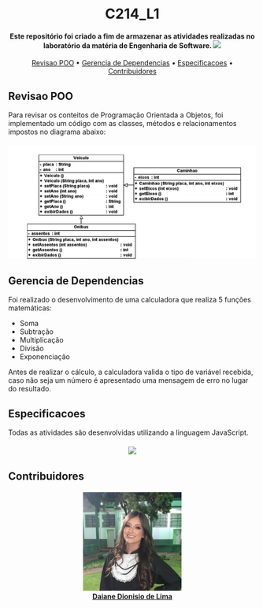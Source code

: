 <h1 align="center">
  <br>
  C214_L1 
  <br>
</h1>

<h4 align="center">Este repositório foi criado a fim de armazenar as atividades realizadas no laboratório da matéria de Engenharia de Software.
<img src="https://img.icons8.com/external-avoca-kerismaker/64/null/external-Programing-web-development-avoca-kerismaker.png"/> </h4>

<p align="center">
  <a href="#revisao-poo">Revisao POO</a> •
  <a     href="#gerencia-de-dependencias">Gerencia de Dependencias</a> •
  <a     href="#especificacoes">Especificacoes</a> •
   <a     href="#contribuidores">Contribuidores</a> 
</p>

## Revisao POO

Para revisar os conteitos de Programação Orientada a Objetos, foi implementado um código com as classes, métodos e relacionamentos impostos no diagrama abaixo:

<h4 align="center">
<img src="revisaoPOO.png"/> </h4>

## Gerencia de Dependencias

Foi realizado o desenvolvimento de uma calculadora que realiza 5 funções matemáticas: 
* Soma 
* Subtração
* Multiplicação
* Divisão
* Exponenciação

Antes de realizar o cálculo, a calculadora valida o tipo de variável recebida, caso não seja um número é apresentado uma mensagem de erro no lugar do resultado.



## Especificacoes

Todas as atividades são desenvolvidas utilizando a linguagem JavaScript.

<h4 align="center">
<img src="https://img.icons8.com/external-flaticons-lineal-color-flat-icons/64/null/external-javascript-mobile-app-development-flaticons-lineal-color-flat-icons-3.png"/>
</h4>

## Contribuidores


<h4 align="center">
<img src="daiane.png" alt="Image" height="200" width="200"/> 
<br> <a href=“https://github.com/DaianeDionisio“>Daiane Dionisio de Lima</a> </br>
</h4>